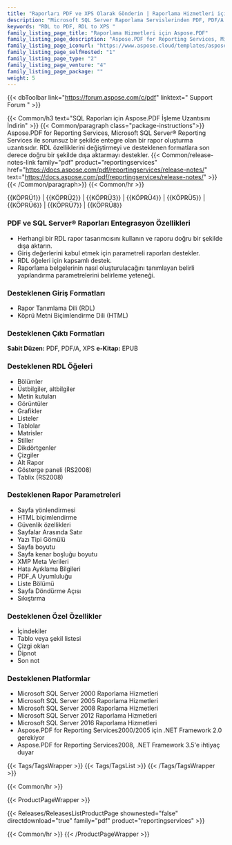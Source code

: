 ```yaml
---
title: "Raporları PDF ve XPS Olarak Gönderin | Raporlama Hizmetleri için Aspose.PDF"
description: "Microsoft SQL Server Raporlama Servislerinden PDF, PDF/A ve XPS raporları oluşturmak için iş zekası ve raporlama çözümleri oluşturma ihtiyacını karşılayan sağlam işleme uzantısını indirin."
keywords: "RDL to PDF, RDL to XPS "
family_listing_page_title: "Raporlama Hizmetleri için Aspose.PDF"
family_listing_page_description: "Aspose.PDF for Reporting Services, Microsoft SQL Server Raporlama Servislerinden PDF, PDF/A ve XPS raporları üretmek için sağlam bir işleme uzantısıdır."
family_listing_page_iconurl: "https://www.aspose.cloud/templates/aspose/App_Themes/V3/images/pdf/272x272/aspose_pdf-for-reporting-services-min.png"
family_listing_page_selfHosted: "1"
family_listing_page_type: "2"
family_listing_page_venture: "4"
family_listing_page_package: ""
weight: 5
---
```


{{< dbToolbar link="https://forum.aspose.com/c/pdf" linktext=" Support Forum " >}}

{{< Common/h3 text="SQL Raporları için Aspose.PDF İşleme Uzantısını İndirin"  >}}
{{< Common/paragraph class="package-instructions">}}
Aspose.PDF for Reporting Services, Microsoft SQL Server® Reporting Services ile sorunsuz bir şekilde entegre olan bir rapor oluşturma uzantısıdır. RDL özelliklerini değiştirmeyi ve desteklenen formatlara son derece doğru bir şekilde dışa aktarmayı destekler.
{{< Common/release-notes-link family="pdf" product="reportingservices" href="https://docs.aspose.com/pdf/reportingservices/release-notes/" text="https://docs.aspose.com/pdf/reportingservices/release-notes/"  >}}
{{< /Common/paragraph>}}
{{< Common/hr >}}

{{KÖPRÜ1}} | {{KÖPRÜ2}} | {{KÖPRÜ3}} | {{KÖPRÜ4}} | {{KÖPRÜ5}} | {{KÖPRÜ6}} | {{KÖPRÜ7}} | {{KÖPRÜ8}}

### PDF ve SQL Server® Raporları Entegrasyon Özellikleri

- Herhangi bir RDL rapor tasarımcısını kullanın ve raporu doğru bir şekilde dışa aktarın.
- Giriş değerlerini kabul etmek için parametreli raporları destekler.
- RDL öğeleri için kapsamlı destek.
- Raporlama belgelerinin nasıl oluşturulacağını tanımlayan belirli yapılandırma parametrelerini belirleme yeteneği.

### Desteklenen Giriş Formatları

- Rapor Tanımlama Dili (RDL)
- Köprü Metni Biçimlendirme Dili (HTML)

### Desteklenen Çıktı Formatları

**Sabit Düzen:** PDF, PDF/A, XPS
**e-Kitap:** EPUB

### Desteklenen RDL Öğeleri

- Bölümler
- Üstbilgiler, altbilgiler
- Metin kutuları
- Görüntüler
- Grafikler
- Listeler
- Tablolar
- Matrisler
- Stiller
- Dikdörtgenler
- Çizgiler
- Alt Rapor
- Gösterge paneli (RS2008)
- Tablix (RS2008)

### Desteklenen Rapor Parametreleri

- Sayfa yönlendirmesi
- HTML biçimlendirme
- Güvenlik özellikleri
- Sayfalar Arasında Satır
- Yazı Tipi Gömülü
- Sayfa boyutu
- Sayfa kenar boşluğu boyutu
- XMP Meta Verileri
- Hata Ayıklama Bilgileri
- PDF_A Uyumluluğu
- Liste Bölümü
- Sayfa Döndürme Açısı
- Sıkıştırma

### Desteklenen Özel Özellikler

- İçindekiler
- Tablo veya şekil listesi
- Çizgi okları
- Dipnot
- Son not

### Desteklenen Platformlar

- Microsoft SQL Server 2000 Raporlama Hizmetleri
- Microsoft SQL Server 2005 Raporlama Hizmetleri
- Microsoft SQL Server 2008 Raporlama Hizmetleri
- Microsoft SQL Server 2012 Raporlama Hizmetleri
- Microsoft SQL Server 2016 Raporlama Hizmetleri
- Aspose.PDF for Reporting Services2000/2005 için .NET Framework 2.0 gerekiyor
- Aspose.PDF for Reporting Services2008, .NET Framework 3.5'e ihtiyaç duyar

{{< Tags/TagsWrapper >}}
{{< Tags/TagsList >}}
{{< /Tags/TagsWrapper >}}

{{< Common/hr >}}

{{< ProductPageWrapper >}}

<!-- ReleasesListProductPage-->

{{< Releases/ReleasesListProductPage shownested="false"  directdownload="true" family="pdf" product="reportingservices" >}}

<!-- /ReleasesListProductPage-->

{{< Common/hr >}}
{{< /ProductPageWrapper >}}

